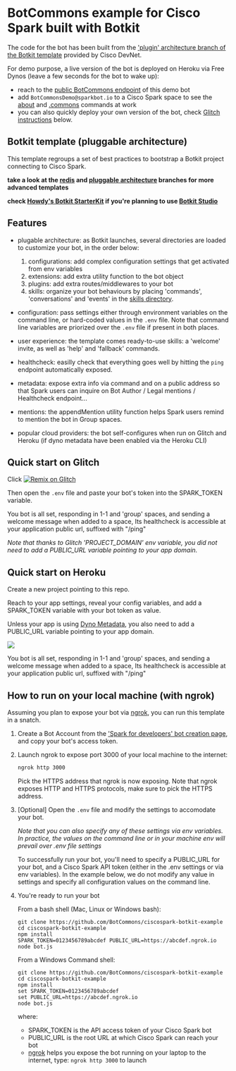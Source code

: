 # BotCommons example for Cisco Spark built with Botkit

The code for the bot has been built from the ['plugin' architecture branch of the Botkit template](https://github.com/CiscoDevNet/botkit-template/tree/plugin) provided by Cisco DevNet.

For demo purpose, a live version of the bot is deployed on Heroku via Free Dynos (leave a few seconds for the bot to wake up):
- reach to the [public BotCommons endpoint](https://botcommons-ciscospark-sample.herokuapp.com/botcommons) of this demo bot
- add `BotCommonsDemo@sparkbot.io` to a Cisco Spark space to see the [about](docs/about-command.png) and [.commons](docs/botcommons-command.png) commands at work
- you can also quickly deploy your own version of the bot, check [Glitch instructions](#quick-start-on-glitch) below.


## Botkit template (pluggable architecture)

This template regroups a set of best practices to bootstrap a Botkit project connecting to Cisco Spark.

**take a look at the [redis](https://github.com/CiscoDevNet/botkit-template/tree/redis) and [pluggable architecture](https://github.com/CiscoDevNet/botkit-template/tree/plugin) branches for more advanced templates**

**check [Howdy's Botkit StarterKit](https://github.com/howdyai/botkit-starter-ciscospark) if you're planning to use [Botkit Studio](https://studio.botkit.ai/app)**


## Features

- plugable architecture: as Botkit launches, several directories are loaded to customize your bot, in the order below:
   1. configurations: add complex configuration settings that get activated from env variables
   2. extensions: add extra utility function to the bot object
   3. plugins: add extra routes/middlewares to your bot
   4. skills: organize your bot behaviours by placing 'commands', 'conversations' and 'events' in the [skills directory](skills/README.md).

- configuration: pass settings either through environment variables on the command line, or hard-coded values in the `.env` file. Note that command line variables are priorized over the `.env` file if present in both places.

- user experience: the template comes ready-to-use skills: a 'welcome' invite, as well as 'help' and 'fallback' commands.

- healthcheck: easilly check that everything goes well by hitting the `ping` endpoint automatically exposed.

- metadata: expose extra info via command and on a public address so that Spark users can inquire on Bot Author / Legal mentions / Healthcheck endpoint...

- mentions: the appendMention utility function helps Spark users remind to mention the bot in Group spaces.

- popular cloud providers: the bot self-configures when run on Glitch and Heroku (if dyno metadata have been enabled via the Heroku CLI)


## Quick start on Glitch

Click [![Remix on Glitch](https://cdn.glitch.com/2703baf2-b643-4da7-ab91-7ee2a2d00b5b%2Fremix-button.svg)](https://glitch.com/edit/#!/import/github/BotCommons/ciscospark-botkit-example)

Then open the `.env` file and paste your bot's token into the SPARK_TOKEN variable.

You bot is all set, responding in 1-1 and 'group' spaces, and sending a welcome message when added to a space,
Its healthcheck is accessible at your application public url, suffixed with "/ping" 

_Note that thanks to Glitch 'PROJECT_DOMAIN' env variable, you did not need to add a PUBLIC_URL variable pointing to your app domain._


## Quick start on Heroku

Create a new project pointing to this repo.

Reach to your app settings, reveal your config variables, and add a SPARK_TOKEN variable with your bot token as value.

Unless your app is using [Dyno Metadata](https://devcenter.heroku.com/articles/dyno-metadata), you also need to add a PUBLIC_URL variable pointing to your app domain.

![](docs/heroku_config-variables.png)

You bot is all set, responding in 1-1 and 'group' spaces, and sending a welcome message when added to a space,
Its healthcheck is accessible at your application public url, suffixed with "/ping" 


## How to run on your local machine (with ngrok)

Assuming you plan to expose your bot via [ngrok](https://ngrok.com),
you can run this template in a snatch.

1. Create a Bot Account from the ['Spark for developers' bot creation page](https://developer.ciscospark.com/add-bot.html), and copy your bot's access token.

2. Launch ngrok to expose port 3000 of your local machine to the internet:

    ```sh
    ngrok http 3000
    ```

    Pick the HTTPS address that ngrok is now exposing. Note that ngrok exposes HTTP and HTTPS protocols, make sure to pick the HTTPS address.

3. [Optional] Open the `.env` file and modify the settings to accomodate your bot.

    _Note that you can also specify any of these settings via env variables. In practice, the values on the command line or in your machine env will prevail over .env file settings_

    To successfully run your bot, you'll need to specify a PUBLIC_URL for your bot, and a Cisco Spark API token (either in the .env settings or via env variables). In the example below, we do not modify any value in settings and specify all configuration values on the command line.

4. You're ready to run your bot

    From a bash shell (Mac, Linux or Windows bash):

    ```shell
    git clone https://github.com/BotCommons/ciscospark-botkit-example
    cd ciscospark-botkit-example
    npm install
    SPARK_TOKEN=0123456789abcdef PUBLIC_URL=https://abcdef.ngrok.io node bot.js
    ```

    From a Windows Command shell:

    ```shell
    git clone https://github.com/BotCommons/ciscospark-botkit-example
    cd ciscospark-botkit-example
    npm install
    set SPARK_TOKEN=0123456789abcdef
    set PUBLIC_URL=https://abcdef.ngrok.io
    node bot.js
    ```

    where:

    - SPARK_TOKEN is the API access token of your Cisco Spark bot
    - PUBLIC_URL is the root URL at which Cisco Spark can reach your bot
    - [ngrok](http://ngrok.com) helps you expose the bot running on your laptop to the internet, type: `ngrok http 3000` to launch
